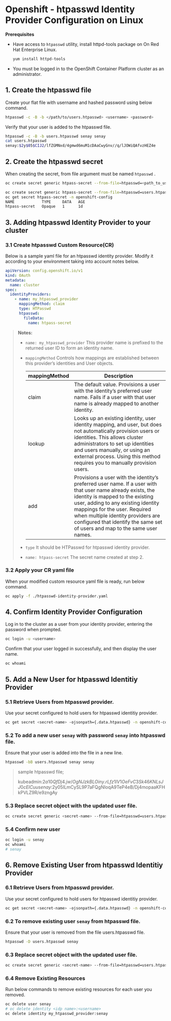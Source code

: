 # Openshift - htpasswd Identity Provider Configuration on Linux

**Prerequisites**
- Have access to `htpasswd` utility, install httpd-tools package on On Red Hat Enterprise Linux.
  ```bash
  yum install httpd-tools
  ```
- You must be logged in to the OpenShift Container Platform cluster as an administrator.

## 1. Create the htpasswd file 
Create your flat file with username and hashed password using below command.

```bash
htpasswd -c -B -b </path/to/users.htpasswd> <username> <password>
```

Verify that your user is added to the htpasswd file. 

```bash
htpasswd -c -B -b users.htpasswd senay senay
cat users.htpasswd
senay:$2y$05$CIJ2/lfZGMNxd/4gmwd6muM1cDAaCwyGnv//q/lJOWiQAfvzHEZ4e
```

## 2. Create the htpasswd secret
When creating the secret, from file argument must be named `htpasswd` .

```bash
oc create secret generic htpass-secret --from-file=htpasswd=<path_to_users.htpasswd> -n openshift-config 
```

```bash
oc create secret generic htpass-secret --from-file=htpasswd=users.htpasswd -n openshift-config 
oc get secret htpass-secret -n openshift-config
NAME            TYPE     DATA   AGE
htpass-secret   Opaque   1      1d
```

## 3. Adding htpasswd Identity Provider to your cluster

### 3.1 Create htpasswd Custom Resource(CR)
Below is a sample yaml file for an htpasswd identity provider. Modify it according to your environment taking into account notes below.
```yaml
apiVersion: config.openshift.io/v1
kind: OAuth
metadata:
  name: cluster
spec:
  identityProviders:
    - name: my_htpasswd_provider
      mappingMethod: claim
      type: HTPasswd
      htpasswd:
        fileData:
          name: htpass-secret 
```

>**Notes:**
>- `name: my_htpasswd_provider`  This provider name is prefixed to the returned user ID to form an identity name.
>- `mappingMethod` Controls how mappings are established between this provider’s identities and User objects.
>
>   | mappingMethod | Description                                                                                                                                                                                                                                                                                                                               | 
>   |---------------|-------------------------------------------------------------------------------------------------------------------------------------------------------------------------------------------------------------------------------------------------------------------------------------------------------------------------------------------| 
>   | claim         | The default value. Provisions a user with the identity’s preferred user name. Fails if a user with that user name is already mapped to another identity.                                                                                                                                                                                  | 
>   | lookup        | Looks up an existing identity, user identity mapping, and user, but does not automatically provision users or identities. This allows cluster administrators to set up identities and users manually, or using an external process. Using this method requires you to manually provision users.                                           | 
>   | add           | Provisions a user with the identity’s preferred user name. If a user with that user name already exists, the identity is mapped to the existing user, adding to any existing identity mappings for the user. Required when multiple identity providers are configured that identify the same set of users and map to the same user names. |
>
>- `type` It should be HTPasswd for htpasswd identity provider.
>- `name: htpass-secret` The secret name created at step 2.


### 3.2 Apply your CR yaml file
When your modified custom resource yaml file is ready, run below command. 

```bash
oc apply -f ./htpasswd-identity-provider.yaml
```

## 4. Confirm Identity Provider Configuration
Log in to the cluster as a user from your identity provider, entering the password when prompted. 

```bash
oc login -u <username>
```
Confirm that your user logged in successfully, and then display the user name.

```bash
oc whoami
```

## 5. Add a New User for htpasswd Identitiy Provider
### 5.1 Retrieve Users from htpasswd provider.
Use your secret configured to hold users for htpasswd identitiy provider.
```bash
oc get secret <secret-name> -ojsonpath={.data.htpasswd} -n openshift-config | base64 --decode > users .htpasswd
```

### 5.2 To add a new user `senay` with password `senay` into htpasswd file.
Ensure that your user is added into the file in a new line. 
```bash
htpasswd -bB users.htpasswd senay senay
```
>sample htpasswd file;
> 
> kubeadmin:$2a$10$QfDj4.jw/OgNJzkBLOiny.rLfz1lV1OeFvC3Sk46KNLsJJ0cElCuu
> senay:$2y$05$ILmCySL9P7aFQgNIoqA9TeP4eB/Dj4mopaaKFHkPVLZ9R/e9zngAy

### 5.3 Replace secret object with the updated user file.
```bash
oc create secret generic <secret-name> --from-file=htpasswd=users.htpasswd --dry-run=client -o yaml -n openshift-config | oc replace -f -
```
### 5.4 Confirm new user

```bash
oc login -u senay
oc whoami 
# senay
```

## 6. Remove Existing User from htpasswd Identitiy Provider
### 6.1 Retrieve Users from htpasswd provider.
Use your secret configured to hold users for htpasswd identitiy provider.
```bash
oc get secret <secret-name> -ojsonpath={.data.htpasswd} -n openshift-config | base64 --decode > users .htpasswd
```

### 6.2 To remove existing user `senay` from htpasswd file.
Ensure that your user is removed from the file users.htpasswd file.
```bash
htpasswd -D users.htpasswd senay
```

### 6.3 Replace secret object with the updated user file.
```bash
oc create secret generic <secret-name> --from-file=htpasswd=users.htpasswd --dry-run=client -o yaml -n openshift-config | oc replace -f -
```
### 6.4 Remove Existing Resources 
Run below commands to remove existing resources for each user you removed.

```bash
oc delete user senay
# oc delete identity <idp name>:<username>
oc delete identity my_htpasswd_provider:senay
```